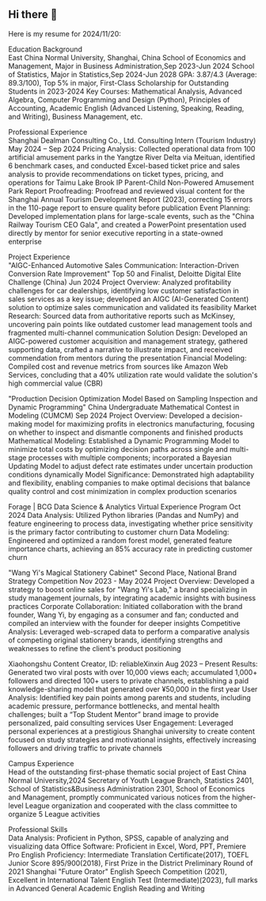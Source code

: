 ## Hi there 👋
Here is my resume for 2024/11/20:

Education Background                                                                                          
East China Normal University, Shanghai, China
School of Economics and Management, Major in Business Administration,Sep 2023-Jun 2024
School of Statistics, Major in Statistics,Sep 2024-Jun 2028
GPA: 3.87/4.3 (Average: 89.3/100), Top 5% in major, First-Class Scholarship for Outstanding Students in 2023-2024
Key Courses: Mathematical Analysis, Advanced Algebra, Computer Programming and Design (Python), Principles of Accounting, Academic English (Advanced Listening, Speaking, Reading, and Writing), Business Management, etc.

Professional Experience                                                                                    
Shanghai Dealman Consulting Co., Ltd. Consulting Intern (Tourism Industry)  		     May 2024 – Sep 2024
Pricing Analysis: Collected operational data from 100 artificial amusement parks in the Yangtze River Delta via Meituan, identified 6 benchmark cases, and conducted Excel-based ticket price and sales analysis to provide recommendations on ticket types, pricing, and operations for Taimu Lake Brook IP Parent-Child Non-Powered Amusement Park
Report Proofreading: Proofread and reviewed visual content for the Shanghai Annual Tourism Development Report (2023), correcting 15 errors in the 110-page report to ensure quality before publication
Event Planning: Developed implementation plans for large-scale events, such as the "China Railway Tourism CEO Gala", and created a PowerPoint presentation used directly by mentor for senior executive reporting in a state-owned enterprise

Project Experience                                                                                            
"AIGC-Enhanced Automotive Sales Communication: Interaction-Driven Conversion Rate Improvement"
Top 50 and Finalist, Deloitte Digital Elite Challenge (China)			 					   	   	   Jun 2024
Project Overview: Analyzed profitability challenges for car dealerships, identifying low customer satisfaction in sales services as a key issue; developed an AIGC (AI-Generated Content) solution to optimize sales communication and validated its feasibility
Market Research: Sourced data from authoritative reports such as McKinsey, uncovering pain points like outdated customer lead management tools and fragmented multi-channel communication
Solution Design: Developed an AIGC-powered customer acquisition and management strategy, gathered supporting data, crafted a narrative to illustrate impact, and received commendation from mentors during the presentation
Financial Modeling: Compiled cost and revenue metrics from sources like Amazon Web Services, concluding that a 40% utilization rate would validate the solution's high commercial value (CBR)

"Production Decision Optimization Model Based on Sampling Inspection and Dynamic Programming"
China Undergraduate Mathematical Contest in Modeling (CUMCM)									Sep 2024
Project Overview: Developed a decision-making model for maximizing profits in electronics manufacturing, focusing on whether to inspect and dismantle components and finished products
Mathematical Modeling: Established a Dynamic Programming Model to minimize total costs by optimizing decision paths across single and multi-stage processes with multiple components; incorporated a Bayesian Updating Model to adjust defect rate estimates under uncertain production conditions dynamically
Model Significance: Demonstrated high adaptability and flexibility, enabling companies to make optimal decisions that balance quality control and cost minimization in complex production scenarios

Forage | BCG Data Science & Analytics Virtual Experience Program							    	Oct 2024
Data Analysis: Utilized Python libraries (Pandas and NumPy) and feature engineering to process data, investigating whether price sensitivity is the primary factor contributing to customer churn
Data Modeling: Engineered and optimized a random forest model, generated feature importance charts, achieving an 85% accuracy rate in predicting customer churn

"Wang Yi's Magical Stationery Cabinet" Second Place, National Brand Strategy Competition Nov 2023 - May 2024
Project Overview: Developed a strategy to boost online sales for "Wang Yi's Lab," a brand specializing in study management journals, by integrating academic insights with business practices
Corporate Collaboration: Initiated collaboration with the brand founder, Wang Yi, by engaging as a consumer and fan; conducted and compiled an interview with the founder for deeper insights
Competitive Analysis: Leveraged web-scraped data to perform a comparative analysis of competing original stationery brands, identifying strengths and weaknesses to refine the client's product positioning

Xiaohongshu Content Creator, ID: reliableXinxin										   Aug 2023 – Present
Results: Generated two viral posts with over 10,000 views each; accumulated 1,000+ followers and directed 100+ users to private channels, establishing a paid knowledge-sharing model that generated over ¥50,000 in the first year
User Analysis: Identified key pain points among parents and students, including academic pressure, performance bottlenecks, and mental health challenges; built a “Top Student Mentor” brand image to provide personalized, paid consulting services
User Engagement: Leveraged personal experiences at a prestigious Shanghai university to create content focused on study strategies and motivational insights, effectively increasing followers and driving traffic to private channels

Campus Experience                                                                                    
Head of the outstanding first-phase thematic social project of East China Normal University,2024
Secretary of Youth League Branch, Statistics 2401, School of Statistics&Business Administration 2301, School of Economics and Management, promptly communicated various notices from the higher-level League organization and cooperated with the class committee to organize 5 League activities

Professional Skills                                                                                            
Data Analysis: Proficient in Python, SPSS, capable of analyzing and visualizing data
Office Software: Proficient in Excel, Word, PPT, Premiere Pro
English Proficiency: Intermediate Translation Certificate(2017), TOEFL Junior Score 895/900(2018), First Prize in the District Preliminary Round of 2021 Shanghai "Future Orator" English Speech Competition (2021), Excellent in International Talent English Test (Intermediate)(2023), full marks in Advanced General Academic English Reading and Writing

<!--
**Esther080310/Esther080310** is a ✨ _special_ ✨ repository because its `README.md` (this file) appears on your GitHub profile.

Here are some ideas to get you started:

- 🔭 I’m currently working on ...
- 🌱 I’m currently learning ...
- 👯 I’m looking to collaborate on ...
- 🤔 I’m looking for help with ...
- 💬 Ask me about ...
- 📫 How to reach me: ...
- 😄 Pronouns: ...
- ⚡ Fun fact: ...
-->
